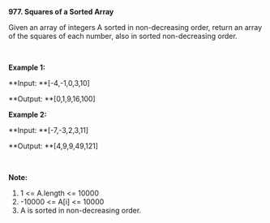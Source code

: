 **977. Squares of a Sorted Array**

Given an array of integers A sorted in non-decreasing order, return an array of the squares of each number, also in sorted non-decreasing order.

 

**Example 1:**

**Input: **[-4,-1,0,3,10]

**Output: **[0,1,9,16,100]

**Example 2:**

**Input: **[-7,-3,2,3,11]

**Output: **[4,9,9,49,121]

 

**Note:**

1. 1 &lt;= A.length &lt;= 10000
2. -10000 &lt;= A[i] &lt;= 10000
3. A is sorted in non-decreasing order.
